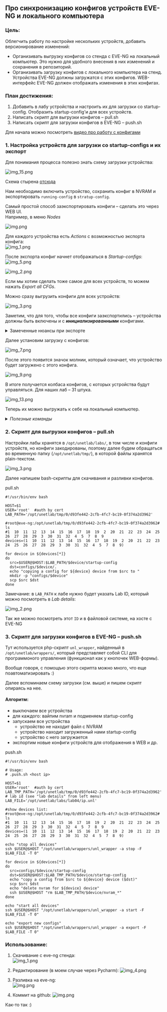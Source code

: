 ## Про синхронизацию конфигов устройств EVE-NG и локального компьютера

### Цель:  
Облегчить работу по настройке нескольких устройств, добавить версионирование изменений:

- Организивать выгрузку конфигов со стенда с EVE-NG на локальный компьютер. Это нужно для удобного внесения в них изменений и сохранения в репозиторий.
- Организивать загрузку конфигов с локального компьютера на стенд. Устройства EVE-NG должны загружатся с этих конфигов.
WEB-интерфейс EVE-NG должен отображать изменения в этих конфигах.

### План достижения:

1. Добавить в лабу устройства и настроить их для загрузки со startup-config. Отобразить startup-config'и для всех устройств.
2. Написать скрипт для выгрузки конфигов – pull.sh
3. Написать скрипт для загрузки конфигов в EVE-NG – push.sh


Для начала можно посмотреть [видео про работу с конфигами](https://www.eve-ng.net/index.php/documentation/howtos-video/operate-with-eve-initial-configurations/)


### 1. Настройка устройств для загрузки со startup-configs и их экспорт   

Для понимания процесса полезно знать схему загрузки устройства:

![img_15.png](deploy/img/img_15.png)

Схема стырена [отсюда](https://xakep.ru/2021/08/09/eve-ng/)

Нам необходимо включить устройство, сохранить конфиг в NVRAM и экспортировать `running-config` в `stratup-config`.

Самый простой способ заэкспортировать конфиги – сделать это через WEB UI.     
Например, в меню _Nodes_

![img.png](deploy/img/img_.png)

Для каждого устройства есть _Actions_ с возможностью экспорта конфига:  
![img_1.png](deploy/img/img__1.png)

После экспорта конфиг начнет отображаться в _Startup-configs_:  
![img_5.png](deploy/img/img_5.png)

![img_2.png](deploy/img/img_2.png)

Если мы хотим сделать тоже самое для всех устройств, то можем нажать _Export all CFGs_.

Можно сразу выгрузить конфиги для всех устройств:

![img_3.png](deploy/img/img_3.png)

Заметим, что для того, чтобы все конфиги заэкспортились – устройства должны быть включены и с _**инициализированными**_ конфигами.

<details>

<summary>Замеченные нюансы при экспорте</summary>

- коммутаторы – выгрузились сразу
- маршрутизаторы – для экспорта пришлось зайти на каждый маршрутизатор и подождать пока он инициализируется и заполнит конфиг (первое включение)  

![img_11.png](deploy/img/img_11.png)

- VPC – не захотел экспортить пустые конфиги, пришлось ему задавать ip-шник и только потом сохранять  

![img_12.png](deploy/img/img_12.png)

```
VPCS>  ip 10.0.0.10 255.255.255.0 10.0.0.1
Checking for duplicate address...
PC1 : 10.0.0.10 255.255.255.0 gateway 10.0.0.1

VPCS> save
Saving startup configuration to startup.vpc
.  done
```
</details>

Далее установим загрузку с конфигов:

![img_7.png](deploy/img/img_7.png)

После этого появится значок молнии, который означает, что устройство будет загружено с этого конфига.

![img_9.png](deploy/img/img_9.png)


В итоге получается колбаса конфигов, с которых устройства будут управляться.
Для наших лаб – 31 штука.

![img_13.png](deploy/img/img_13.png)

Теперь их можно выгружать к себе на локальный компьютер.

<details>

<summary><i>Полезные команды</i></summary>

##### Сохранение текущего конфига в NVRAM
Файл с NVRAM хранится в файловой системе. После перезапуска устройство будет пытаться грузиться с него.
Этот конфиг и будет потом отображаться в `running-config`.

Команды для записи конфигов в NVRAM для разных устройств:
```
wr – для Cisco  
commit – для Juniper  
save – для VPC  
```

#### Запись текущего running-config в startup-config:
```
Router#copy running-config startup-config
Destination filename [startup-config]?
Building configuration...
[OK]
```

</details>


### 2. Скрипт для выгрузки конфигов – pull.sh

Настройки лабы хранятся в `/opt/unetlab/labs/`, в том числе и конфиги устройств, но конфиги закодированы, 
поэтому далее будем обращаться во временную папку (`/opt/unetlab/tmp/`), в которой файлы хранятся plain-текстом.

![img_3.png](deploy/img/img__3.png)

Далее напишем bash-скрипты для скачивания и разливки конфигов. 

pull.sh

```shell
#!/usr/bin/env bash

HOST=$1
USER='root'  #auth by cert
LAB_PATH='/opt/unetlab/tmp/0/d93fe442-2cfb-4fc7-bc19-0f374a2d3962'

#root@eve-ng:/opt/unetlab/tmp/0/d93fe442-2cfb-4fc7-bc19-0f374a2d3962# ls
#1  10  11  12  13  14  15  16  17  18  19  2  20  21  22  23  24  25  26  27  28  29  3  30  31  32  4  5  7  8  9
devices=(1  10  11  12  13  14  15  16  17  18  19  2  20  21  22  23  24  25  26  27  28  29  3  30  31  32  4  5  7  8  9)

for device in ${devices[*]}
do
  src=$USER@$HOST:$LAB_PATH/$device/startup-config
  dst=configs/$device/.
  echo "copying a config for ${device} device from $src to "
  mkdir -p "configs/$device"
  scp $src $dst
done
```

Замечание: в `LAB_PATH` к лабе нужно будет указать Lab ID, который можно посмотреть в _Lab details_:

![img_2.png](deploy/img/img__2.png)

Так же можно посмотреть этот `ID` и в файловой системе, на хосте c EVE-NG

### 3. Скрипт для загрузки конфигов в EVE-NG – push.sh

Тут используется php-скрипт `unl_wrapper`, найденный в `/opt/unetlab/wrappers/`, который представляет собой CLI для программоного управления (функционал как у кнопочек WEB-формы).

Вообще говоря, с помощъю этого скрипта можно много, что еще поавтоматизировать :)

Далее вспоминаем схему загрузки (см. выше) и пишем скрипт опираясь на нее.

#### Алгоритм:
- выключаем все устройства
- для каждого: вайпим nvram и подменяем startup-config
- запускаем все устройства
  - устройство не находит файл с NVRAM
  - устройство находит загруженный нами startup-config
  - устройство с него загружается
- экспортим новые конфиги устройств для отображения в WEB и др.  

push.sh

```shell
#!/usr/bin/env bash

# Usage:
# .push.sh <host ip>

HOST=$1
USER='root'  #auth by cert
LAB_TMP_PATH='/opt/unetlab/tmp/0/d93fe442-2cfb-4fc7-bc19-0f374a2d3962'  # lab id (see "lab details" from left menu)
LAB_FILE='/opt/unetlab/labs/lab04/ip.unl'

#show devices list:
#root@eve-ng:/opt/unetlab/tmp/0/d93fe442-2cfb-4fc7-bc19-0f374a2d3962# ls
#1  10  11  12  13  14  15  16  17  18  19  2  20  21  22  23  24  25  26  27  28  29  3  30  31  32  4  5  7  8  9
devices=(1  10  11  12  13  14  15  16  17  18  19  2  20  21  22  23  24  25  26  27  28  29  3  30  31  32  4  5  7  8  9)

echo "stop all devices"
ssh $USER@$HOST "/opt/unetlab/wrappers/unl_wrapper -a stop -F $LAB_FILE -T 0"

for device in ${devices[*]}
do
  src=configs/$device/startup-config
  dst=$USER@$HOST:$LAB_TMP_PATH/$device/startup-config
  echo "copy a config from $src to ${device} device ($dst)"
  scp $src $dst
  echo "delete nvram for ${device} device"
  ssh $USER@$HOST "rm $LAB_TMP_PATH/$device/nvram_*"
done

echo "start all devices"
ssh $USER@$HOST "/opt/unetlab/wrappers/unl_wrapper -a start -F $LAB_FILE -T 0"

echo "export new configs"
ssh $USER@$HOST "/opt/unetlab/wrappers/unl_wrapper -a export -F $LAB_FILE -T 0"
```

### Использование:

1. Скачивание с eve-ng стенда:  
![img_1.png](deploy/img/img___2.png)

2. Редактирование (в моем случае через Pycharm):
![img_4.png](deploy/img/img__4.png)

3. Разливка на eve-ng:  
![img.png](deploy/img/img___1.png)

4. Коммит на github:
![img.png](deploy/img/img__.png)

Как-то так :)